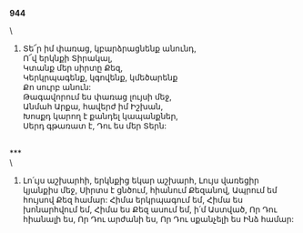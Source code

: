 **944**

\

1. Տե՜ր իմ փառաց, կբարձրացնենք անունդ,\
   Ո՜վ երկնքի Տիրակալ,\
   Կտանք մեր սիրտը Քեզ,\
   Կերկրպագենք, կգովենք, կմեծարենք\
   Քո սուրբ անուն:\
    Թագավորում ես փառաց լույսի մեջ,\
    Անմահ Արքա, հավերժ իմ Իշխան,\
    Խոսքդ կարող է քանդել կապանքներ,\
    Սերդ գթառատ է, Դու ես մեր Տերն:

\
\*\*\*\
\

1. Լո՛ւյս աշխարհի, երկնքից եկար աշխարհ,
   Լույս վառեցիր կյանքիս մեջ,
   Սիրտս է ցնծում, հիանում Քեզանով,
   Ապրում եմ հույսով Քեզ համար:
   Հիմա երկրպագում եմ,
   Հիմա ես խոնարհվում եմ,
   Հիմա ես Քեզ ասում եմ, ի՛մ Աստված,
   Որ Դու հիանալի ես,
   Որ Դու արժանի ես,
   Որ Դու սքանչելի ես
   Ինձ համար:
